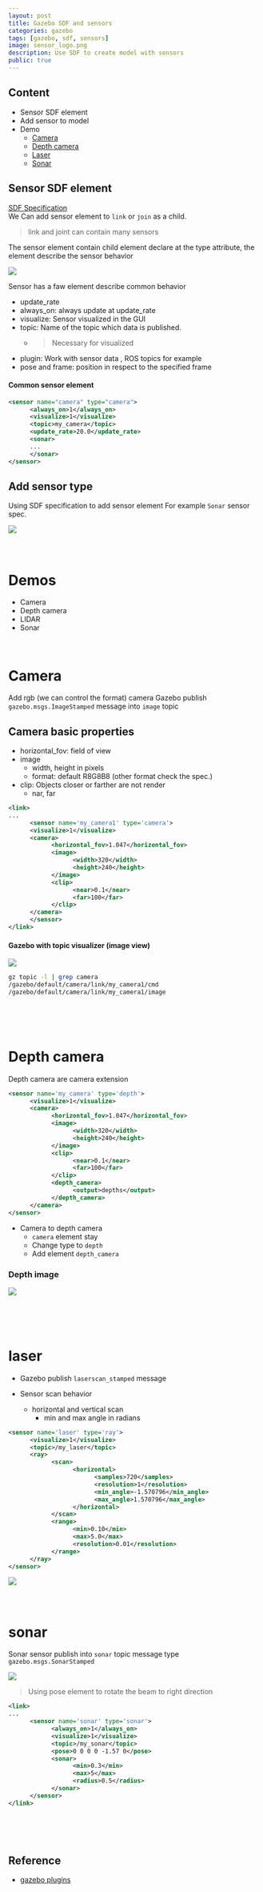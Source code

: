 ```yaml
---
layout: post
title: Gazebo SDF and sensors
categories: gazebo
tags: [gazebo, sdf, sensors]
image: sensor_logo.png
description: Use SDF to create model with sensors 
public: true
---
```


## Content
- Sensor SDF element
- Add sensor to model 
- Demo
  - [Camera](#camera)
  - [Depth camera](#depth-camera)
  - [Laser](#laser)
  - [Sonar](#sonar)

## Sensor SDF element
[SDF Specification](http://sdformat.org/spec?ver=1.6&elem=sensor#sensor_visualize)  
We Can add sensor element to `link` or `join` as a child.  
> link and joint can contain many sensors

The sensor element contain child element declare at the type attribute, the element describe the sensor behavior

![](/images/2019-05-13-14-16-21.png)

Sensor has a faw element describe common behavior
- update_rate
- always_on: always update at update_rate
- visualize: Sensor visualized in the GUI
- topic: Name of the topic which data is published.
  - > Necessary for visualized
- plugin: Work with sensor data , ROS topics for example
- pose and frame: position in respect to the specified frame

#### Common sensor element 
```xml
<sensor name="camera" type="camera">
      <always_on>1</always_on>
      <visualize>1</visualize>
      <topic>my_camera</topic>
      <update_rate>20.0</update_rate>
      <sonar>
      ...
      </sonar>
</sensor>
```
## Add sensor type
Using SDF specification to add sensor element 
For example `Sonar` sensor spec.  

![](/images/2019-05-13-20-10-22.png)
&nbsp;  
&nbsp;  
&nbsp;  
# Demos
- Camera
- Depth camera
- LIDAR
- Sonar

&nbsp;  
# Camera
Add rgb (we can control the format) camera
Gazebo publish `gazebo.msgs.ImageStamped` message into `image`  topic

## Camera basic properties
- horizontal_fov: field of view
- image
  - width, height in pixels
  - format: default R8G8B8 (other format check the spec.)
- clip: Objects closer or farther are not render
  - nar, far
  
```xml
<link>
...
      <sensor name='my_camera1' type='camera'>
      <visualize>1</visualize>
      <camera>
            <horizontal_fov>1.047</horizontal_fov>
            <image>
                  <width>320</width>
                  <height>240</height>
            </image>
            <clip>
                  <near>0.1</near>
                  <far>100</far>
            </clip>
      </camera>
      </sensor>
</link>
```

#### Gazebo with topic visualizer (image view)
![](/images/2019-05-13-14-52-18.png)

```bash
gz topic -l | grep camera
/gazebo/default/camera/link/my_camera1/cmd
/gazebo/default/camera/link/my_camera1/image
```

&nbsp;  
&nbsp;  
&nbsp;  
# Depth camera
Depth camera are camera extension

```xml
<sensor name='my_camera' type='depth'>
      <visualize>1</visualize>
      <camera>
            <horizontal_fov>1.047</horizontal_fov>
            <image>
                  <width>320</width>
                  <height>240</height>
            </image>
            <clip>
                  <near>0.1</near>
                  <far>100</far>
            </clip>
            <depth_camera>
                  <output>depths</output>
            </depth_camera>
      </camera>
</sensor>
```

- Camera to depth camera
  - `camera` element stay
  - Change type to `depth`
  - Add element `depth_camera`

### Depth image 
![](/images/2019-05-13-20-43-03.png)


&nbsp;  
&nbsp;  
&nbsp;  

# laser
- Gazebo publish `laserscan_stamped` message

- Sensor scan behavior
  - horizontal and vertical scan
    - min and max angle in radians


```xml
<sensor name='laser' type='ray'>
      <visualize>1</visualize>
      <topic>/my_laser</topic>
      <ray>
            <scan>
                  <horizontal>
                        <samples>720</samples>
                        <resolution>1</resolution>
                        <min_angle>-1.570796</min_angle>
                        <max_angle>1.570796</max_angle>
                  </horizontal>
            </scan>
            <range>
                  <min>0.10</min>
                  <max>5.0</max>
                  <resolution>0.01</resolution>
            </range>
      </ray>
</sensor>
```
![](/images/2019-05-13-15-51-47.png)
&nbsp;  
&nbsp;  
&nbsp;  
# sonar
Sonar sensor publish into `sonar` topic message type `gazebo.msgs.SonarStamped`

![](/images/2019-05-13-20-00-47.png)

> Using pose element to rotate the beam to right direction
```xml
<link>
...
      <sensor name='sonar' type='sonar'>
            <always_on>1</always_on>
            <visualize>1</visualize>
            <topic>/my_sonar</topic>
            <pose>0 0 0 0 -1.57 0</pose>
            <sonar>
                  <min>0.3</min>
                  <max>5</max>
                  <radius>0.5</radius>
            </sonar>
      </sensor>
</link>
```
&nbsp;  
&nbsp;  
&nbsp;  
## Reference
- [gazebo plugins](http://gazebosim.org/tutorials?tut=ros_gzplugins)